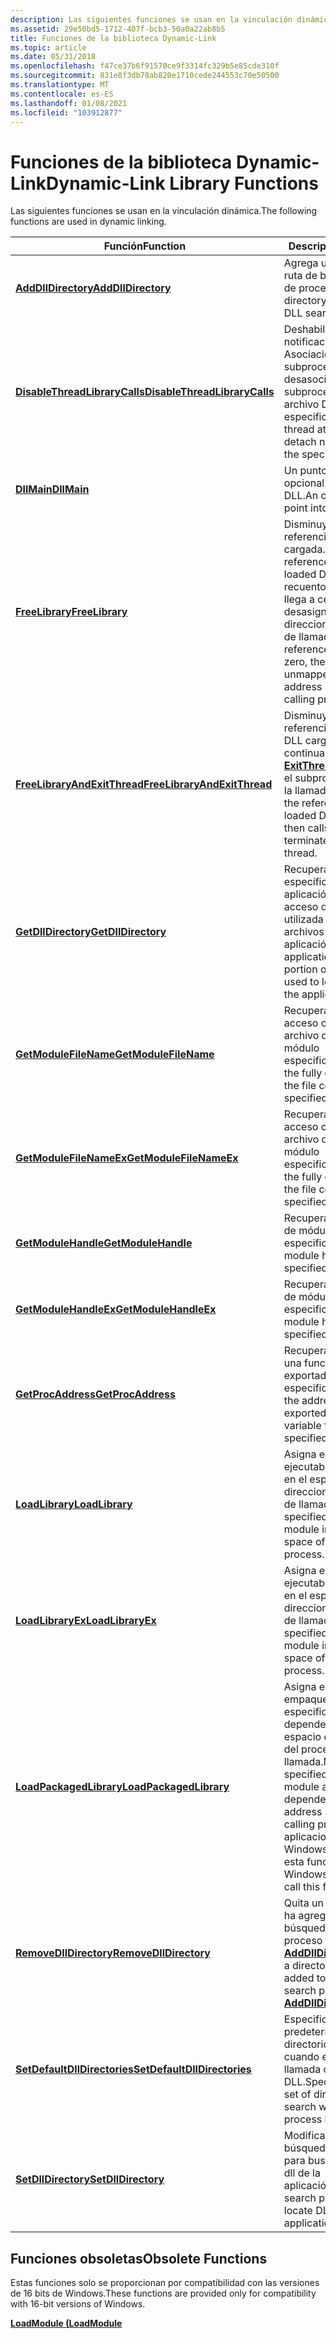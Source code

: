 ```yaml
---
description: Las siguientes funciones se usan en la vinculación dinámica.
ms.assetid: 29e50bd5-1712-407f-bcb3-50a0a22ab8b5
title: Funciones de la biblioteca Dynamic-Link
ms.topic: article
ms.date: 05/31/2018
ms.openlocfilehash: f47ce37b6f91570ce9f3314fc329b5e85cde310f
ms.sourcegitcommit: 831e8f3db78ab820e1710cede244553c70e50500
ms.translationtype: MT
ms.contentlocale: es-ES
ms.lasthandoff: 01/08/2021
ms.locfileid: "103912877"
---
```

# <a name="dynamic-link-library-functions"></a><span data-ttu-id="a99de-103">Funciones de la biblioteca Dynamic-Link</span><span class="sxs-lookup"><span data-stu-id="a99de-103">Dynamic-Link Library Functions</span></span>

<span data-ttu-id="a99de-104">Las siguientes funciones se usan en la vinculación dinámica.</span><span class="sxs-lookup"><span data-stu-id="a99de-104">The following functions are used in dynamic linking.</span></span>



| <span data-ttu-id="a99de-105">Función</span><span class="sxs-lookup"><span data-stu-id="a99de-105">Function</span></span>                                                       | <span data-ttu-id="a99de-106">Descripción</span><span class="sxs-lookup"><span data-stu-id="a99de-106">Description</span></span>                                                                                                                                                    |
|----------------------------------------------------------------|----------------------------------------------------------------------------------------------------------------------------------------------------------------|
| [<span data-ttu-id="a99de-107">**AddDllDirectory**</span><span class="sxs-lookup"><span data-stu-id="a99de-107">**AddDllDirectory**</span></span>](/windows/desktop/api/LibLoaderAPI/nf-libloaderapi-adddlldirectory)                     | <span data-ttu-id="a99de-108">Agrega un directorio a la ruta de búsqueda de DLL de proceso.</span><span class="sxs-lookup"><span data-stu-id="a99de-108">Adds a directory to the process DLL search path.</span></span>                                                                                                               |
| [<span data-ttu-id="a99de-109">**DisableThreadLibraryCalls**</span><span class="sxs-lookup"><span data-stu-id="a99de-109">**DisableThreadLibraryCalls**</span></span>](/windows/win32/api/libloaderapi/nf-libloaderapi-disablethreadlibrarycalls) | <span data-ttu-id="a99de-110">Deshabilita las notificaciones de Asociación de subprocesos y desasociación de subprocesos para el archivo DLL especificado.</span><span class="sxs-lookup"><span data-stu-id="a99de-110">Disables thread attach and thread detach notifications for the specified DLL.</span></span>                                                                                  |
| [<span data-ttu-id="a99de-111">**DllMain**</span><span class="sxs-lookup"><span data-stu-id="a99de-111">**DllMain**</span></span>](dllmain.md)                                     | <span data-ttu-id="a99de-112">Un punto de entrada opcional en un archivo DLL.</span><span class="sxs-lookup"><span data-stu-id="a99de-112">An optional entry point into a DLL.</span></span>                                                                                                                            |
| [<span data-ttu-id="a99de-113">**FreeLibrary**</span><span class="sxs-lookup"><span data-stu-id="a99de-113">**FreeLibrary**</span></span>](/windows/win32/api/libloaderapi/nf-libloaderapi-freelibrary)                             | <span data-ttu-id="a99de-114">Disminuye el recuento de referencias de la DLL cargada.</span><span class="sxs-lookup"><span data-stu-id="a99de-114">Decrements the reference count of the loaded DLL.</span></span> <span data-ttu-id="a99de-115">Cuando el recuento de referencias llega a cero, el módulo se desasigna del espacio de direcciones del proceso de llamada.</span><span class="sxs-lookup"><span data-stu-id="a99de-115">When the reference count reaches zero, the module is unmapped from the address space of the calling process.</span></span> |
| [<span data-ttu-id="a99de-116">**FreeLibraryAndExitThread**</span><span class="sxs-lookup"><span data-stu-id="a99de-116">**FreeLibraryAndExitThread**</span></span>](/windows/win32/api/libloaderapi/nf-libloaderapi-freelibraryandexitthread)   | <span data-ttu-id="a99de-117">Disminuye el recuento de referencias de un archivo DLL cargado en uno y, a continuación, llama a [**ExitThread**](/windows/desktop/api/processthreadsapi/nf-processthreadsapi-exitthread) para terminar el subproceso que realiza la llamada.</span><span class="sxs-lookup"><span data-stu-id="a99de-117">Decrements the reference count of a loaded DLL by one, and then calls [**ExitThread**](/windows/desktop/api/processthreadsapi/nf-processthreadsapi-exitthread) to terminate the calling thread.</span></span>                       |
| [<span data-ttu-id="a99de-118">**GetDllDirectory**</span><span class="sxs-lookup"><span data-stu-id="a99de-118">**GetDllDirectory**</span></span>](/windows/desktop/api/WinBase/nf-winbase-getdlldirectorya)                     | <span data-ttu-id="a99de-119">Recupera la parte específica de la aplicación de la ruta de acceso de búsqueda utilizada para localizar los archivos dll de la aplicación.</span><span class="sxs-lookup"><span data-stu-id="a99de-119">Retrieves the application-specific portion of the search path used to locate DLLs for the application.</span></span>                                                         |
| [<span data-ttu-id="a99de-120">**GetModuleFileName**</span><span class="sxs-lookup"><span data-stu-id="a99de-120">**GetModuleFileName**</span></span>](/windows/win32/api/libloaderapi/nf-libloaderapi-getmodulefilenamea)                 | <span data-ttu-id="a99de-121">Recupera la ruta de acceso completa del archivo que contiene el módulo especificado.</span><span class="sxs-lookup"><span data-stu-id="a99de-121">Retrieves the fully qualified path for the file containing the specified module.</span></span>                                                                               |
| [<span data-ttu-id="a99de-122">**GetModuleFileNameEx**</span><span class="sxs-lookup"><span data-stu-id="a99de-122">**GetModuleFileNameEx**</span></span>](/windows/desktop/api/psapi/nf-psapi-getmodulefilenameexa)            | <span data-ttu-id="a99de-123">Recupera la ruta de acceso completa del archivo que contiene el módulo especificado.</span><span class="sxs-lookup"><span data-stu-id="a99de-123">Retrieves the fully qualified path for the file containing the specified module.</span></span>                                                                               |
| [<span data-ttu-id="a99de-124">**GetModuleHandle**</span><span class="sxs-lookup"><span data-stu-id="a99de-124">**GetModuleHandle**</span></span>](/windows/win32/api/libloaderapi/nf-libloaderapi-getmodulehandlea)                     | <span data-ttu-id="a99de-125">Recupera un identificador de módulo para el módulo especificado.</span><span class="sxs-lookup"><span data-stu-id="a99de-125">Retrieves a module handle for the specified module.</span></span>                                                                                                            |
| [<span data-ttu-id="a99de-126">**GetModuleHandleEx**</span><span class="sxs-lookup"><span data-stu-id="a99de-126">**GetModuleHandleEx**</span></span>](/windows/win32/api/libloaderapi/nf-libloaderapi-getmodulehandleexa)                 | <span data-ttu-id="a99de-127">Recupera un identificador de módulo para el módulo especificado.</span><span class="sxs-lookup"><span data-stu-id="a99de-127">Retrieves a module handle for the specified module.</span></span>                                                                                                            |
| [<span data-ttu-id="a99de-128">**GetProcAddress**</span><span class="sxs-lookup"><span data-stu-id="a99de-128">**GetProcAddress**</span></span>](/windows/win32/api/libloaderapi/nf-libloaderapi-getprocaddress)                       | <span data-ttu-id="a99de-129">Recupera la dirección de una función o variable exportada de la DLL especificada.</span><span class="sxs-lookup"><span data-stu-id="a99de-129">Retrieves the address of an exported function or variable from the specified DLL.</span></span>                                                                              |
| [<span data-ttu-id="a99de-130">**LoadLibrary**</span><span class="sxs-lookup"><span data-stu-id="a99de-130">**LoadLibrary**</span></span>](/windows/win32/api/libloaderapi/nf-libloaderapi-loadlibrarya)                             | <span data-ttu-id="a99de-131">Asigna el módulo ejecutable especificado en el espacio de direcciones del proceso de llamada.</span><span class="sxs-lookup"><span data-stu-id="a99de-131">Maps the specified executable module into the address space of the calling process.</span></span>                                                                            |
| [<span data-ttu-id="a99de-132">**LoadLibraryEx**</span><span class="sxs-lookup"><span data-stu-id="a99de-132">**LoadLibraryEx**</span></span>](/windows/desktop/api/LibLoaderAPI/nf-libloaderapi-loadlibraryexa)                         | <span data-ttu-id="a99de-133">Asigna el módulo ejecutable especificado en el espacio de direcciones del proceso de llamada.</span><span class="sxs-lookup"><span data-stu-id="a99de-133">Maps the specified executable module into the address space of the calling process.</span></span>                                                                            |
| [<span data-ttu-id="a99de-134">**LoadPackagedLibrary**</span><span class="sxs-lookup"><span data-stu-id="a99de-134">**LoadPackagedLibrary**</span></span>](/windows/desktop/api/Winbase/nf-winbase-loadpackagedlibrary)             | <span data-ttu-id="a99de-135">Asigna el módulo empaquetado especificado y sus dependencias en el espacio de direcciones del proceso de llamada.</span><span class="sxs-lookup"><span data-stu-id="a99de-135">Maps the specified packaged module and its dependencies into the address space of the calling process.</span></span> <span data-ttu-id="a99de-136">Solo las aplicaciones de la tienda Windows pueden llamar a esta función.</span><span class="sxs-lookup"><span data-stu-id="a99de-136">Only Windows Store apps can call this function.</span></span>         |
| [<span data-ttu-id="a99de-137">**RemoveDllDirectory**</span><span class="sxs-lookup"><span data-stu-id="a99de-137">**RemoveDllDirectory**</span></span>](/windows/desktop/api/LibLoaderAPI/nf-libloaderapi-removedlldirectory)               | <span data-ttu-id="a99de-138">Quita un directorio que se ha agregado a la ruta de búsqueda de DLL de proceso mediante [**AddDllDirectory**](/windows/desktop/api/LibLoaderAPI/nf-libloaderapi-adddlldirectory).</span><span class="sxs-lookup"><span data-stu-id="a99de-138">Removes a directory that was added to the process DLL search path by using [**AddDllDirectory**](/windows/desktop/api/LibLoaderAPI/nf-libloaderapi-adddlldirectory).</span></span>                                         |
| [<span data-ttu-id="a99de-139">**SetDefaultDllDirectories**</span><span class="sxs-lookup"><span data-stu-id="a99de-139">**SetDefaultDllDirectories**</span></span>](/windows/desktop/api/LibLoaderAPI/nf-libloaderapi-setdefaultdlldirectories)   | <span data-ttu-id="a99de-140">Especifica un conjunto predeterminado de directorios para buscar cuando el proceso de llamada carga un archivo DLL.</span><span class="sxs-lookup"><span data-stu-id="a99de-140">Specifies a default set of directories to search when the calling process loads a DLL.</span></span>                                                                         |
| [<span data-ttu-id="a99de-141">**SetDllDirectory**</span><span class="sxs-lookup"><span data-stu-id="a99de-141">**SetDllDirectory**</span></span>](/windows/desktop/api/Winbase/nf-winbase-setdlldirectorya)                     | <span data-ttu-id="a99de-142">Modifica la ruta de búsqueda que se usa para buscar los archivos dll de la aplicación.</span><span class="sxs-lookup"><span data-stu-id="a99de-142">Modifies the search path used to locate DLLs for the application.</span></span>                                                                                              |



 

## <a name="obsolete-functions"></a><span data-ttu-id="a99de-143">Funciones obsoletas</span><span class="sxs-lookup"><span data-stu-id="a99de-143">Obsolete Functions</span></span>

<span data-ttu-id="a99de-144">Estas funciones solo se proporcionan por compatibilidad con las versiones de 16 bits de Windows.</span><span class="sxs-lookup"><span data-stu-id="a99de-144">These functions are provided only for compatibility with 16-bit versions of Windows.</span></span>

[<span data-ttu-id="a99de-145">**LoadModule (**</span><span class="sxs-lookup"><span data-stu-id="a99de-145">**LoadModule**</span></span>](/windows/desktop/api/Winbase/nf-winbase-loadmodule)

 

 
